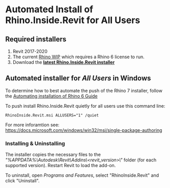 
# Automated Install of Rhino.Inside.Revit for All Users

## Required installers

1. Revit 2017-2020
1. The current [Rhino WIP](https://www.rhino3d.com/download/rhino/wip) which requires a Rhino 6 license to run. 
1. Download the **[latest Rhino.Inside.Revit installer](https://www.rhino3d.com/download/rhino.inside-revit/7/wip)** 

## Automated installer for *All Users* in Windows

To determine how to best automate the push of the Rhino 7 installer, follow the [Automating installation of Rhino 6 Guide](https://wiki.mcneel.com/rhino/installingrhino/6)

To push install Rhino.Inside.Revit quietly for all users use this command line:

```
RhinoInside.Revit.msi ALLUSERS="1" /quiet
```

For more inforamtion see: https://docs.microsoft.com/windows/win32/msi/single-package-authoring


### Installing & Uninstalling
The installer copies the necessary files to the _"%APPDATA%\\Autodesk\\Revit\\Addins\\<revit_version>\\"_ folder (for each supported version). Restart Revit to load the add-on.

To uninstall, open _Programs and Features_, select "RhinoInside.Revit" and click "Uninstall".



